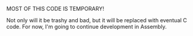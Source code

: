 MOST OF THIS CODE IS TEMPORARY!

Not only will it be trashy and bad, but it will be replaced with eventual C code.
For now, I'm going to continue development in Assembly.
